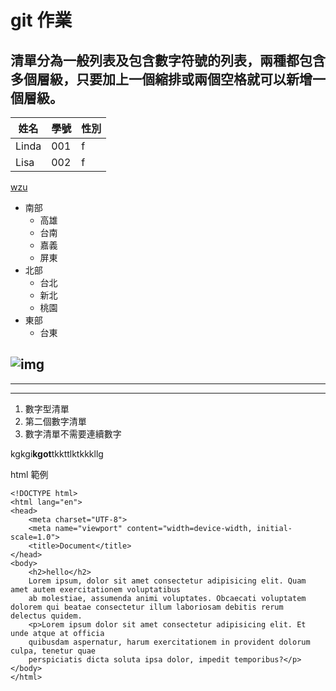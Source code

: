 # git 作業

## 清單分為一般列表及包含數字符號的列表，兩種都包含多個層級，只要加上一個縮排或兩個空格就可以新增一個層級。

| 姓名 | 學號 | 性別 |
|------|------|------|
| Linda | 001 |   f  |
| Lisa | 002 |   f   |

[wzu](https://a001.wzu.edu.tw/)


- 南部
  - 高雄
  - 台南
  - 嘉義
  - 屏東
- 北部
  - 台北
  - 新北
  - 桃園
- 東部
  - 台東
  
![img](https://images.chinatimes.com/newsphoto/2018-07-05/900/B27A00_P_05_01.jpg)
 ---
***
___

1. 數字型清單
2. 第二個數字清單
3. 數字清單不需要連續數字

kgkgi**kgot**tkkttlktkkkllg
  
html 範例

    <!DOCTYPE html>
    <html lang="en">
    <head>
        <meta charset="UTF-8">
        <meta name="viewport" content="width=device-width, initial-scale=1.0">
        <title>Document</title>
    </head>
    <body>
        <h2>hello</h2>
        Lorem ipsum, dolor sit amet consectetur adipisicing elit. Quam amet autem exercitationem voluptatibus
        ab molestiae, assumenda animi voluptates. Obcaecati voluptatem dolorem qui beatae consectetur illum laboriosam debitis rerum               delectus quidem.
        <p>Lorem ipsum dolor sit amet consectetur adipisicing elit. Et unde atque at officia 
        quibusdam aspernatur, harum exercitationem in provident dolorum culpa, tenetur quae 
        perspiciatis dicta soluta ipsa dolor, impedit temporibus?</p>
    </body>
    </html>
